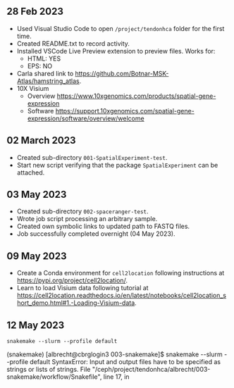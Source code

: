 ## 28 Feb 2023

* Used Visual Studio Code to open `/project/tendonhca` folder for the first time.
* Created README.txt to record activity.
* Installed VSCode Live Preview extension to preview files. Works for:
  * HTML: YES
  * EPS: NO
* Carla shared link to <https://github.com/Botnar-MSK-Atlas/hamstring_atlas>.
* 10X Visium
  * Overview <https://www.10xgenomics.com/products/spatial-gene-expression>
  * Software <https://support.10xgenomics.com/spatial-gene-expression/software/overview/welcome>

## 02 March 2023

* Created sub-directory `001-SpatialExperiment-test`.
* Start new script verifying that the package `SpatialExperiment` can be attached.

## 03 May 2023

* Created sub-directory `002-spaceranger-test`.
* Wrote job script processing an arbitrary sample.
* Created own symbolic links to updated path to FASTQ files.
* Job successfully completed overnight (04 May 2023).

## 09 May 2023

* Create a Conda environment for `cell2location` following instructions at <https://pypi.org/project/cell2location/>.
* Learn to load Visium data following tutorial at <https://cell2location.readthedocs.io/en/latest/notebooks/cell2location_short_demo.html#1.-Loading-Visium-data>.

## 12 May 2023

```
snakemake --slurm --profile default
```

(snakemake) [albrecht@cbrglogin3 003-snakemake]$ snakemake --slurm --profile default
SyntaxError:
Input and output files have to be specified as strings or lists of strings.
  File "/ceph/project/tendonhca/albrecht/003-snakemake/workflow/Snakefile", line 17, in <module>